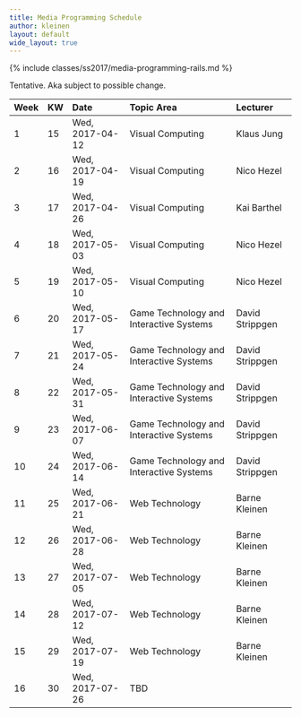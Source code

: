```yaml
---
title: Media Programming Schedule
author: kleinen
layout: default
wide_layout: true
---
```

{% include classes/ss2017/media-programming-rails.md %}

Tentative. Aka subject to possible change.

| Week | KW | Date            | Topic Area                              | Lecturer        |
|:-----|:---|:----------------|:----------------------------------------|:----------------|
| 1    | 15 | Wed, 2017-04-12 | Visual Computing                        | Klaus Jung      |
| 2    | 16 | Wed, 2017-04-19 | Visual Computing                        | Nico Hezel      |
| 3    | 17 | Wed, 2017-04-26 | Visual Computing                        | Kai Barthel     |
| 4    | 18 | Wed, 2017-05-03 | Visual Computing                        | Nico Hezel      |
| 5    | 19 | Wed, 2017-05-10 | Visual Computing                        | Nico Hezel      |
| 6    | 20 | Wed, 2017-05-17 | Game Technology and Interactive Systems | David Strippgen |
| 7    | 21 | Wed, 2017-05-24 | Game Technology and Interactive Systems | David Strippgen |
| 8    | 22 | Wed, 2017-05-31 | Game Technology and Interactive Systems | David Strippgen |
| 9    | 23 | Wed, 2017-06-07 | Game Technology and Interactive Systems | David Strippgen |
| 10   | 24 | Wed, 2017-06-14 | Game Technology and Interactive Systems | David Strippgen |
| 11   | 25 | Wed, 2017-06-21 | Web Technology                          | Barne Kleinen   |
| 12   | 26 | Wed, 2017-06-28 | Web Technology                          | Barne Kleinen   |
| 13   | 27 | Wed, 2017-07-05 | Web Technology                          | Barne Kleinen   |
| 14   | 28 | Wed, 2017-07-12 | Web Technology                          | Barne Kleinen   |
| 15   | 29 | Wed, 2017-07-19 | Web Technology                          | Barne Kleinen   |
| 16   | 30 | Wed, 2017-07-26 | TBD                                     |                 |
